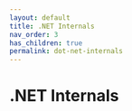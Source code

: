 ```yaml
---
layout: default
title: .NET Internals
nav_order: 3
has_children: true
permalink: dot-net-internals
---
```


# .NET Internals